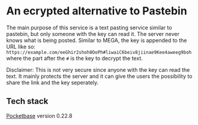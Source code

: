 # An ecrypted alternative to Pastebin

The main purpose of this service is a text pasting service similar to pastebin, but only someone with the key can read it. The server never knows what is being posted.
Similar to MEGA, the key is appended to the URL like so: `https://example.com/eeGhir2shoh0OoPh#liwaiC6beiv8jiinae9Kee4aweeg9boh` where the part after the `#` is the key to decrypt the text. 

Disclaimer: This is not very secure since anyone with the key can read the text. It mainly protects the server and it can give the users the possibility to share the link and the key seperately.

## Tech stack
[Pocketbase](https://pocketbase.io) version 0.22.8
